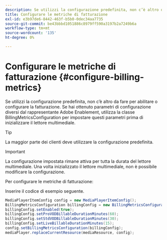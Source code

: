 ```yaml
---
description: Se utilizzi la configurazione predefinita, non c’è altro da fare per abilitare o configurare la fatturazione. Se hai ottenuto parametri di configurazione diversi dal rappresentante Adobe Enablement, utilizza la classe BillingMetricsConfiguration per impostare questi parametri prima di inizializzare il lettore multimediale.
title: Configurare le metriche di fatturazione
exl-id: e3b97de6-8442-463f-b5b0-0dec34aa7735
source-git-commit: be43bbbd1051886c8979ff590a3197b2a7249b6a
workflow-type: tm+mt
source-wordcount: '135'
ht-degree: 0%

---
```


# Configurare le metriche di fatturazione {#configure-billing-metrics}

Se utilizzi la configurazione predefinita, non c’è altro da fare per abilitare o configurare la fatturazione. Se hai ottenuto parametri di configurazione diversi dal rappresentante Adobe Enablement, utilizza la classe BillingMetricsConfiguration per impostare questi parametri prima di inizializzare il lettore multimediale.

>[!TIP]
>
>La maggior parte dei clienti deve utilizzare la configurazione predefinita.

>[!IMPORTANT]
>
>La configurazione impostata rimane attiva per tutta la durata del lettore multimediale. Una volta inizializzato il lettore multimediale, non è possibile modificare la configurazione.

Per configurare le metriche di fatturazione:

Inserire il codice di esempio seguente.

```java
MediaPlayerItemConfig config = new MediaPlayerItemConfig(); 
BillingMetricsConfiguration billingConfig = new BillingMetricsConfiguration(); 
billingConfig.setEnabled(true); 
billingConfig.setProVODBillableDurationMinutes(60); 
billingConfig.setStdVODBillableDurationMinutes(30); 
billingConfig.setLiveBillableDurationMinutes(15); 
config.setBillingMetricsConfiguration(billingConfig); 
mediaPlayer.replaceCurrentResource(mediaResource, config);
```
